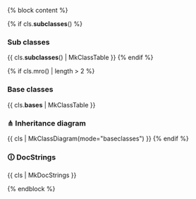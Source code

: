{% block content %}

{% if cls.__subclasses__() %}
### Sub classes
{{ cls.__subclasses__() | MkClassTable }}
{% endif %}

{% if cls.mro() | length > 2 %}
### Base classes
{{ cls.__bases__ | MkClassTable }}
### ⋔ Inheritance diagram
{{ cls | MkClassDiagram(mode="baseclasses") }}
{% endif %}

### 🛈 DocStrings

{{ cls | MkDocStrings }}

{% endblock %}
